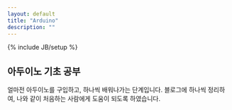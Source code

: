 ```yaml
---
layout: default
title: "Arduino"
description: ""
---
```

{% include JB/setup %}

## 아두이노 기초 공부

얼마전 아두이노를 구입하고, 하나씩 배워나가는 단계입니다.
블로그에 하나씩 정리하여, 나와 같이 처음하는 사람에게 도움이 되도록 하였습니다.

